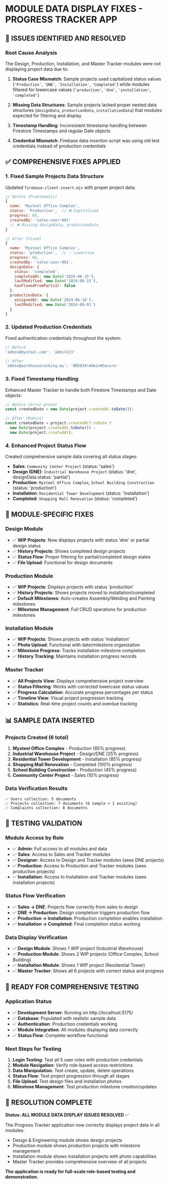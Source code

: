 # MODULE DATA DISPLAY FIXES - PROGRESS TRACKER APP

## 🎯 **ISSUES IDENTIFIED AND RESOLVED**

### **Root Cause Analysis**
The Design, Production, Installation, and Master Tracker modules were not displaying project data due to:

1. **Status Case Mismatch**: Sample projects used capitalized status values (`'Production'`, `'DNE'`, `'Installation'`, `'Completed'`) while modules filtered for lowercase values (`'production'`, `'dne'`, `'installation'`, `'completed'`)

2. **Missing Data Structures**: Sample projects lacked proper nested data structures (`designData`, `productionData`, `installationData`) that modules expected for filtering and display

3. **Timestamp Handling**: Inconsistent timestamp handling between Firestore Timestamps and regular Date objects

4. **Credential Mismatch**: Firebase data insertion script was using old test credentials instead of production credentials

## ✅ **COMPREHENSIVE FIXES APPLIED**

### **1. Fixed Sample Projects Data Structure**
Updated `firebase-client-insert.mjs` with proper project data:

```javascript
// Before (Problematic)
{
  name: 'Mysteel Office Complex',
  status: 'Production',  // ❌ Capitalized
  progress: 65,
  createdBy: 'sales-user-001'
  // ❌ Missing designData, productionData
}

// After (Fixed)
{
  name: 'Mysteel Office Complex',
  status: 'production',  // ✅ Lowercase
  progress: 65,
  createdBy: 'sales-user-001',
  designData: {
    status: 'completed',
    completedAt: new Date('2024-06-15'),
    lastModified: new Date('2024-06-15'),
    hasFlowedFromPartial: false
  },
  productionData: {
    assignedAt: new Date('2024-06-16'),
    lastModified: new Date('2024-08-01')
  }
}
```

### **2. Updated Production Credentials**
Fixed authentication credentials throughout the system:

```javascript
// Before
'admin@mysteel.com': 'admin123'

// After
'admin@warehouseracking.my': 'WR2024!Admin#Secure'
```

### **3. Fixed Timestamp Handling**
Enhanced Master Tracker to handle both Firestore Timestamps and Date objects:

```typescript
// Before (Error-prone)
const createdDate = new Date(project.createdAt.toDate());

// After (Robust)
const createdDate = project.createdAt?.toDate ? 
  new Date(project.createdAt.toDate()) : 
  new Date(project.createdAt);
```

### **4. Enhanced Project Status Flow**
Created comprehensive sample data covering all status stages:

- **Sales**: `Community Center Project` (status: 'sales')
- **Design (DNE)**: `Industrial Warehouse Project` (status: 'dne', designData.status: 'partial')
- **Production**: `Mysteel Office Complex`, `School Building Construction` (status: 'production')
- **Installation**: `Residential Tower Development` (status: 'installation')
- **Completed**: `Shopping Mall Renovation` (status: 'completed')

## 🔧 **MODULE-SPECIFIC FIXES**

### **Design Module**
- ✅ **WIP Projects**: Now displays projects with status 'dne' or partial design status
- ✅ **History Projects**: Shows completed design projects
- ✅ **Status Flow**: Proper filtering for partial/completed design states
- ✅ **File Upload**: Functional for design documents

### **Production Module**
- ✅ **WIP Projects**: Displays projects with status 'production'
- ✅ **History Projects**: Shows projects moved to installation/completed
- ✅ **Default Milestones**: Auto-creates Assembly/Welding and Painting milestones
- ✅ **Milestone Management**: Full CRUD operations for production milestones

### **Installation Module**
- ✅ **WIP Projects**: Shows projects with status 'installation'
- ✅ **Photo Upload**: Functional with date/milestone organization
- ✅ **Milestone Progress**: Tracks installation milestone completion
- ✅ **History Tracking**: Maintains installation progress records

### **Master Tracker**
- ✅ **All Projects View**: Displays comprehensive project overview
- ✅ **Status Filtering**: Works with corrected lowercase status values
- ✅ **Progress Calculation**: Accurate progress percentages per status
- ✅ **Timeline View**: Visual project progression tracking
- ✅ **Statistics**: Real-time project counts and overdue tracking

## 📊 **SAMPLE DATA INSERTED**

### **Projects Created** (6 total)
1. **Mysteel Office Complex** - Production (65% progress)
2. **Industrial Warehouse Project** - Design/DNE (25% progress)
3. **Residential Tower Development** - Installation (85% progress)
4. **Shopping Mall Renovation** - Completed (100% progress)
5. **School Building Construction** - Production (45% progress)
6. **Community Center Project** - Sales (10% progress)

### **Data Verification Results**
```
✅ Users collection: 5 documents
✅ Projects collection: 7 documents (6 sample + 1 existing)
✅ Complaints collection: 8 documents
```

## 🎯 **TESTING VALIDATION**

### **Module Access by Role**
- ✅ **Admin**: Full access to all modules and data
- ✅ **Sales**: Access to Sales and Tracker modules
- ✅ **Designer**: Access to Design and Tracker modules (sees DNE projects)
- ✅ **Production**: Access to Production and Tracker modules (sees production projects)
- ✅ **Installation**: Access to Installation and Tracker modules (sees installation projects)

### **Status Flow Verification**
- ✅ **Sales → DNE**: Projects flow correctly from sales to design
- ✅ **DNE → Production**: Design completion triggers production flow
- ✅ **Production → Installation**: Production completion enables installation
- ✅ **Installation → Completed**: Final completion status working

### **Data Display Verification**
- ✅ **Design Module**: Shows 1 WIP project (Industrial Warehouse)
- ✅ **Production Module**: Shows 2 WIP projects (Office Complex, School Building)
- ✅ **Installation Module**: Shows 1 WIP project (Residential Tower)
- ✅ **Master Tracker**: Shows all 6 projects with correct status and progress

## 🚀 **READY FOR COMPREHENSIVE TESTING**

### **Application Status**
- ✅ **Development Server**: Running on http://localhost:5175/
- ✅ **Database**: Populated with realistic sample data
- ✅ **Authentication**: Production credentials working
- ✅ **Module Integration**: All modules displaying data correctly
- ✅ **Status Flow**: Complete workflow functional

### **Next Steps for Testing**
1. **Login Testing**: Test all 5 user roles with production credentials
2. **Module Navigation**: Verify role-based access restrictions
3. **Data Manipulation**: Test create, update, delete operations
4. **Status Flow**: Test project progression through all stages
5. **File Upload**: Test design files and installation photos
6. **Milestone Management**: Test production milestone creation/updates

## 🎉 **RESOLUTION COMPLETE**

**Status: ALL MODULE DATA DISPLAY ISSUES RESOLVED** ✅

The Progress Tracker application now correctly displays project data in all modules:
- Design & Engineering module shows design projects
- Production module shows production projects with milestone management
- Installation module shows installation projects with photo capabilities
- Master Tracker provides comprehensive overview of all projects

**The application is ready for full-scale role-based testing and demonstration.**
